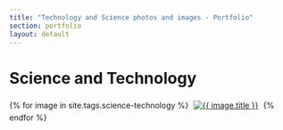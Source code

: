```yaml
---
title: "Technology and Science photos and images - Portfolio"
section: portfolio
layout: default
---
```


Science and Technology
======================

{% for image in site.tags.science-technology %}
<a href="../..{{ image.url }}/"><img src="../../assets/thumbs/{{ image.photo }}" alt="{{ image.title }}" style="margin: 5px" /></a>
{% endfor %}